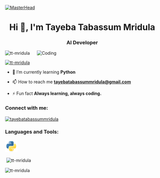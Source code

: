 [![MasterHead](https://camo.githubusercontent.com/5dd958963277e29a5da3c53b758daab0ec77de8de08d1b80eb94c7cd7065dabb/68747470733a2f2f70726f736566756c2e696d6769782e6e65742f626c6f67732f64663337333431342d653737632d346433642d386337622d3335636635356632333339362f696d616765732f34336263316535372d356665662d343436302d626630382d3466373966333635343535352e676966)](https://tt-mridula.io)

<h1 align="center">Hi 👋, I'm Tayeba Tabassum Mridula</h1>
<h3 align="center">AI Developer</h3>
<img align="right" alt="Coding" width="400" src="https://user-images.githubusercontent.com/74038190/225813708-98b745f2-7d22-48cf-9150-083f1b00d6c9.gif">

<p align="left"> <img src="https://komarev.com/ghpvc/?username=tt-mridula&label=Profile%20views&color=0e75b6&style=flat" alt="tt-mridula" /> </p>

<p align="left"> <a href="https://github.com/ryo-ma/github-profile-trophy"><img src="https://github-profile-trophy.vercel.app/?username=tt-mridula" alt="tt-mridula" /></a> </p>

- 🌱 I’m currently learning **Python**

- 📫 How to reach me **tayebatabassummridula@gmail.com**

- ⚡ Fun fact **Always learning, always coding.**

<h3 align="left">Connect with me:</h3>
<p align="left">
<a href="https://linkedin.com/in/tayebatabassummridula" target="blank"><img align="center" src="https://raw.githubusercontent.com/rahuldkjain/github-profile-readme-generator/master/src/images/icons/Social/linked-in-alt.svg" alt="tayebatabassummridula" height="30" width="40" /></a>
</p>

<h3 align="left">Languages and Tools:</h3>
<p align="left"> <a href="https://www.python.org" target="_blank" rel="noreferrer"> <img src="https://raw.githubusercontent.com/devicons/devicon/master/icons/python/python-original.svg" alt="python" width="40" height="40"/> </a> </p>

<p>&nbsp;<img align="center" src="https://github-readme-stats.vercel.app/api?username=tt-mridula&show_icons=true&locale=en" alt="tt-mridula" /></p>

<p><img align="center" src="https://github-readme-streak-stats.herokuapp.com/?user=tt-mridula&" alt="tt-mridula" /></p>
